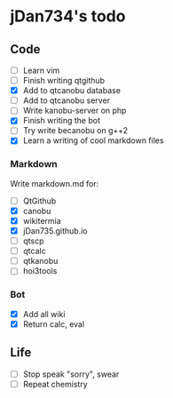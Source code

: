 # jDan734's todo
## Code
* [ ] Learn vim
* [ ] Finish writing qtgithub
* [x] Add to qtcanobu database
* [ ] Add to qtcanobu server
* [ ] Write kanobu-server on php
* [x] Finish writing the bot
* [ ] Try write becanobu on g++2
* [x] Learn a writing of cool markdown files

### Markdown
Write markdown.md for:
* [ ] QtGithub
* [x] canobu
* [x] wikitermia
* [x] jDan735.github.io
* [ ] qtscp
* [ ] qtcalc
* [ ] qtkanobu
* [ ] hoi3tools

### Bot
* [x] Add all wiki
* [x] Return calc, eval

## Life
* [ ] Stop speak "sorry", swear
* [ ] Repeat chemistry

